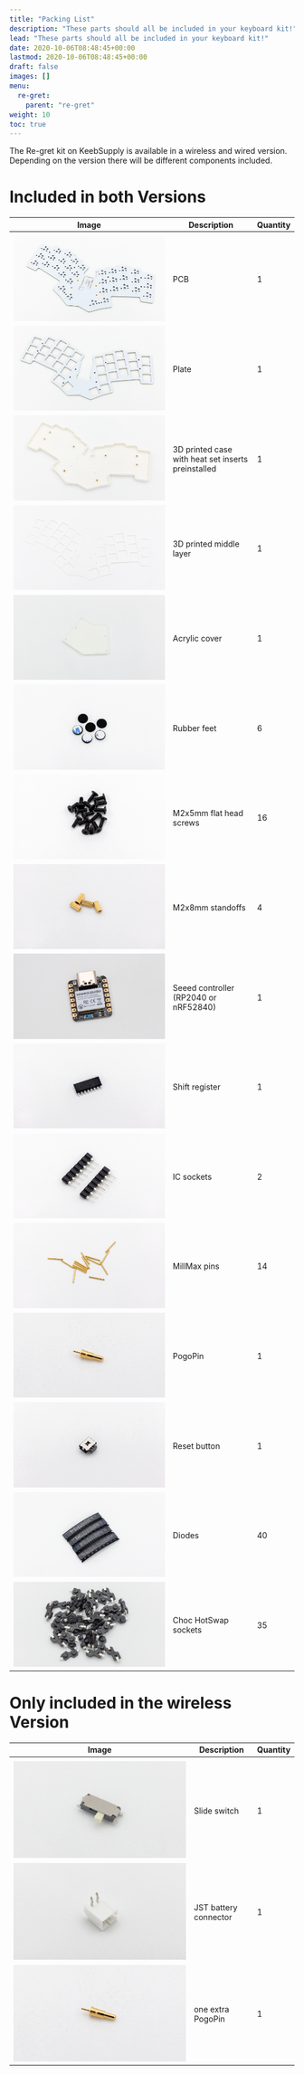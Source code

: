 ```yaml
---
title: "Packing List"
description: "These parts should all be included in your keyboard kit!"
lead: "These parts should all be included in your keyboard kit!"
date: 2020-10-06T08:48:45+00:00
lastmod: 2020-10-06T08:48:45+00:00
draft: false
images: []
menu:
  re-gret:
    parent: "re-gret"
weight: 10
toc: true
---
```


The Re-gret kit on KeebSupply is available in a wireless and wired version. Depending on the version there will be different components included.

# Included in both Versions

| Image                                 | Description                                        | Quantity |
| ------------------------------------- | -------------------------------------------------- | -------- |
|                                       |
| ![PCB](pcb.png)                       | PCB                                                | 1        |
| ![Plate](plate.png)                   | Plate                                              | 1        |
| ![case](case.png)                     | 3D printed case with heat set inserts preinstalled | 1        |
| ![middle-layer](middle-layer.png)     | 3D printed middle layer                            | 1        |
| ![Acryl cover](acryl.png)             | Acrylic cover                                      | 1        |
| ![rubber-feet](feet.png)              | Rubber feet                                        | 6        |
| ![screws](screws.png)                 | M2x5mm flat head screws                            | 16       |
| ![standoffs](standoffs.png)           | M2x8mm standoffs                                   | 4        |
| ![seeed controller](seeed.png)        | Seeed controller (RP2040 or nRF52840)              | 1        |
| ![shift-register](shift-register.png) | Shift register                                     | 1        |
| ![IC-Sockets](ic-sockets.png)         | IC sockets                                         | 2        |
| ![millmaxpins](millmax.png)           | MillMax pins                                       | 14       |
| ![pogopins](pogo.png)                 | PogoPin                                            | 1        |
| ![reset-button](reset.png)            | Reset button                                       | 1        |
| ![diodes](diodes.png)                 | Diodes                                             | 40       |
| ![hs-sockets](HS-sockets.png)         | Choc HotSwap sockets                               | 35       |

# Only included in the wireless Version

| Image                                       | Description           | Quantity |
| ------------------------------------------- | --------------------- | -------- |
|                                             |
| ![slide-switch](slide.png)                  | Slide switch          | 1        |
| ![battery-connector](battery-connector.png) | JST battery connector | 1        |
| ![pogopins](pogo.png)                       | one extra PogoPin     | 1        |
